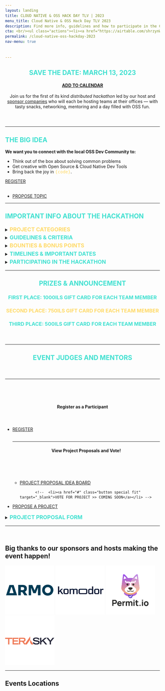 ```yaml
---
layout: landing
title: CLOUD NATIVE & OSS HACK DAY TLV | 2023 
menu_title: Cloud Native & OSS Hack Day TLV 2023
description: Find more info, guidelines and how to participate in the Cloud Native & OSS TLV Hack Day! 
cta: <br/><ul class="actions"><li><a href="https://airtable.com/shrzynWEKRMYcXJzo" class="button special fit" target="_blank"><span class="icon alt fa-arrow-right-o"></span> REGISTER NOW</a></li></ul>&nbsp;<ul class="actions"><li><a href="https://airtable.com/shrJn7aoM0eGfdnZj" target="_blank" class="button fit"><span class="icon alt fa-pencil-square-o"></span> PROPOSE PROJECT </a></li></ul>
permalink: /cloud-native-oss-hackday-2023
nav-menu: true


---
```


<!-- Main -->
<div id="main" class="alt">

<!-- One -->
<section id="one">
	<div class="inner">
		<header class="major">
			<h1 style="color: turquoise; text-transform: uppercase;"><span class="icon alt fa-anchor"></span> SAVE THE DATE: MARCH 13, 2023 </h1> 
            <h4><a href="https://calendar.google.com/calendar/event?action=TEMPLATE&tmeid=Nm9vdnY0ZXRrczhzODNxcmc2bWFtNnY5ZTggY2xvdWRuYXRpdmVpc3JhZWxAbQ&tmsrc=cloudnativeisrael%40gmail.com" target="_blank"><span class="icon alt fa-calendar-o"></span> ADD TO CALENDAR</a></h4>
            <p>Join us for the first of its kind <em>distributed hackathon</em> led by our host and <a href="#sponsors">sponsor companies</a> who will each be hosting teams at their offices –– with tasty snacks, networking, mentoring and a day filled with OSS fun.<br/></p>
</header>
<hr/>

<h2 style="color: turquoise; text-transform: uppercase;"><span class="icon alt fa-lightbulb-o"></span> The Big Idea</h2>
    <strong>We want you to connect with the local OSS Dev Community to:</strong>
    <ul>
 	<li>Think out of the box about solving common problems</li>
 	<li>Get creative with Open Source & Cloud Native Dev Tools</li>
 	<li>Bring back the joy in <span style="color: #ffd966; font-family: monospace;">{code}</span>.</li>
</ul>

 <a href="https://airtable.com/shrzynWEKRMYcXJzo" class="button next scrolly"  target="_blank"><span class="icon alt fa-arrow-right-o"></span> REGISTER</a><br/><br/><ul class="actions"><li><a href="https://airtable.com/shrJn7aoM0eGfdnZj" target="_blank" class="button fit"><span class="icon alt fa-pencil-square-o"></span> PROPOSE TOPIC </a></li></ul>

<hr/>

 <h2 style="color: turquoise; text-transform: uppercase;"><span class="icon alt fa-info-circle"></span> IMPORTANT INFO ABOUT THE HACKATHON</h2>

<details><summary><strong style="color: #ffd966; text-transform: uppercase; font-weight=600; font-size: 1.25em; line-height: 1.5em;">Project Categories</strong></summary>

<ul>
<li><strong style="color: turquoise; text-transform: uppercase; font-weight=400;"><span class="icon alt fa-plug"></span> A Useful Tool or Integration for Everyone</strong></li>
In our day-to-day workflows we often find ourselves lacking a really simple tool or integration that could simplify our open source or dev work significantly.<br/>
We encourage you to think about something that is useful on a daily basis, and can optimize work with common cloud native OSS tools.

<li><strong style="color: #ffd966; text-transform: uppercase; font-weight=600;"><span class="icon alt fa-cog"></span> Solve a Universally felt Challenge</strong></li>
As a global community of OSS enthusiasts in the cloud native ecosystem, there are users and community members around the globe leveraging its tools and frameworks.<br/>
We encourage you to think of innovative ways to solve daily OSS & cloud native ecosystem challenges that can benefit everyone - from communication to collaboration, useful examples and improvements and more.

<li><strong style="color: turquoise; text-transform: uppercase; font-weight=400;"><span class="icon alt fa-code"></span> A Significant Product Enhancement</strong></li>

Many times we have excellent ideas ways to improve the OSS tooling experience, but don’t necessarily have the time to work on them with our regular workloads, and so they remain in the backlog.<br/>
You are more than encouraged to build something with any of the suggested OSS projects that does something unique, and is just super cool and nifty.

<li><strong style="color: #ffd966; text-transform: uppercase; font-weight=400;"><span class="icon alt fa-bolt"></span> An Exciting Demonstration of Craft</strong> </li>
What’s a hackathon without fun?! Sometimes we just want to play around with gadgets and gizmos, and put something together that can be useful or just for fun.<br/>
If you have a significant product enhancement that brings direct value to OSS users, build ways to make these cloud native products even better.

</ul>

<hr/>
</details>
        
<details><summary><strong style="color: turquoise; text-transform: uppercase; font-weight=600; font-size: 1.25em; line-height: 1.5em;"> Guidelines & Criteria</strong></summary>

<h4 style="color: turquoise; text-transform: uppercase;">Project Criteria</h4>

<ul>
<li>All projects need to be coded</li>
<li>The project needs to be reproducible & demoable in 5 minutes or less</li>
<li>Planning & design can start from the moment of kickoff, all coding needs to be done during the two hack days</li>
<li>The demo needs to be accompanied by a short presentation (as you wish - with or without slides)</li>
<li>Team size should be between 3-6 participants.</li>

</ul>



<hr/>
</details>

<details><summary><strong style="color: #ffd966; text-transform: uppercase; font-weight=600; font-size: 1.25em; line-height: 1.5em;"> Bounties & Bonus Points</strong></summary>

<h4>You can earn bonus points towards your project with the following advantages</h4>

<ul>
<li>Use of any of the following tools / projects in your final project (+2 points for each) - Kubescape, OPAL, ValidKube, Helm Dashboard, Backstage...</li>
<li>Diversity - Of people, companies and roles (+2 points)</li>
<li>Selecting a high-bounty project from the proposals to work on (+5 points)</li>
<li>A project focused on anything to help the greater good - from climate change to diversity and inclusion, accessibility, or any other socially conscious project. (+5 points)</li>
</ul>

<hr/>
</details>
      

<details><summary><strong style="color: turquoise; text-transform: uppercase; font-weight=600; font-size: 1.25em; line-height: 1.5em;"> Timelines & Important Dates</strong></summary>

<ul>
<li>February 6th - Call for participants and projects opens -  <a href="#propose">REGISTER OR PROPOSE HERE</a></li>
<li>March 1st - Project Ignites Meetup and Project Recruitment <a href="https://airtable.com/shrzynWEKRMYcXJzo"  target="_blank">REGISTER</a></li>
<li>March 13th - HACK DAY!</li>
<li>March 16th - Final Demos and Happy Hour</li>
<li>March 23rd - Announce Winners at KCD Tel Aviv!</li>
</ul>

</details>

<details><summary><strong style="color: turquoise; text-transform: uppercase; font-weight=600; font-size: 1.25em; line-height: 1.5em;"> PARTICIPATING IN THE HACKATHON</strong></summary>

<ol>There are three ways you can choose to participate in the hackathon:
<li>If you were BORN READY for this moment, and have your own project to suggest - feel free to <a href="#propose"><strong>register to the hackathon</strong></a> along with your team, and then submit your project viat the project proposal form, and select your team members from the list. </li>
<li>If you would like to participate in the hackathon and DO NOT have a project idea, feel free to register and peruse the project proposals (including the HIGH BOUNTY projects and select a project you would like to participate in.</li>
<li>If you would like to join the hackathon, and are still waiting to see which projects are interesting, you can peruse the list, join our Ignite Meetup on March 1st, and join the team that had the best project pitch.</li>
<strong>Find all of the relevant resources for registering as a participant, proposing a project, and viewing the proposed projects below.</strong>
</ol>
</details>

<hr/>


<header class="major">      
<h1 style="color: turquoise; text-transform: uppercase;"><span class="icon alt fa-trophy"></span> Prizes & Announcement</h1>

<h3 style="color: turquoise; text-transform: uppercase;"><span class="icon alt fa-trophy"></span> FIRST PLACE: 1000ILS Gift Card for Each Team Member</h3>
<h3 style="color: #ffd966; text-transform: uppercase;"><span class="icon alt fa-trophy"></span> SECOND PLACE: 750ILS Gift Card for Each Team Member</h3>
<h3 style="color: turquoise; text-transform: uppercase;"><span class="icon alt fa-trophy"></span> THIRD PLACE: 500ILS Gift Card for Each Team Member</h3>

</header>

<hr/>


<header class="major">      
<h1 style="color: turquoise; text-transform: uppercase;"><span class="icon alt fa-user"></span> Event Judges and Mentors</h1>

</header>

<hr/>

<p id="propose">&nbsp;</p>
<p>&nbsp;</p>

<header class="major">      

<h4>Register as a Participant</h4>

</header>
<ul class="actions">
<li><a href="https://airtable.com/shrzynWEKRMYcXJzo" class="button next" target="_blank">REGISTER</a></li>                        
<br/>

<hr/>

<header class="major">      

<h4>View Project Proposals and Vote!</h4>

</header>

<p>&nbsp;&nbsp;</p>
 <ul class="actions">
             <li><a href="https://airtable.com/shr9jpKvR8n92JAcb" class="button special fit" target="_blank">PROJECT PROPOSAL IDEA BOARD</a></li>

           <!--  <li><a href="#" class="button special fit" target="_blank">VOTE FOR PROJECT >> COMING SOON</a></li> -->
</ul>


<li><a href="https://airtable.com/shrJn7aoM0eGfdnZj" target="_blank" class="button special fit">PROPOSE A PROJECT</a></li>
                </ul>

<details><summary><strong style="color: turquoise; text-transform: uppercase; font-weight=600; font-size: 1.25em; line-height: 1.5em;">Project Proposal Form</strong></summary>
<iframe class="airtable-embed" src="https://airtable.com/embed/shrJn7aoM0eGfdnZj?backgroundColor=yellow" frameborder="0" onmousewheel="" width="100%" height="1400px" style="background: transparent; border: 1px solid #ccc;"></iframe>

<hr/>
</details>

<hr/>
<div id="sponsors"></div>
<p>&nbsp;</p>

<div class="inner">
			<h2>Big thanks to our sponsors and hosts making the event happen!</h2>
              <a href="https://armosec.com" target="_blank"><img
                        src="/assets/images/sponsor-logos/armosec-SQ.png"
                        width="160px"></a>&nbsp;<a
                    href="https://komodor.com" target="_blank"><img
                        src="/assets/images/sponsor-logos/komodor-SQ.png"
                        width="160px"></a>&nbsp;<a
                    href="https://permit.io" target="_blank"><img
                        src="/assets/images/sponsor-logos/permitio-SQ.png"
                        width="160px"></a>&nbsp;<a
                    href="https://permit.io" target="_blank"><img
                        src="/assets/images/sponsor-logos/terasky-SQ.png"
                        width="160px"></a>

<hr/>

<div id="location"></div>

<h2>Events Locations</h2>



</div>
</div>